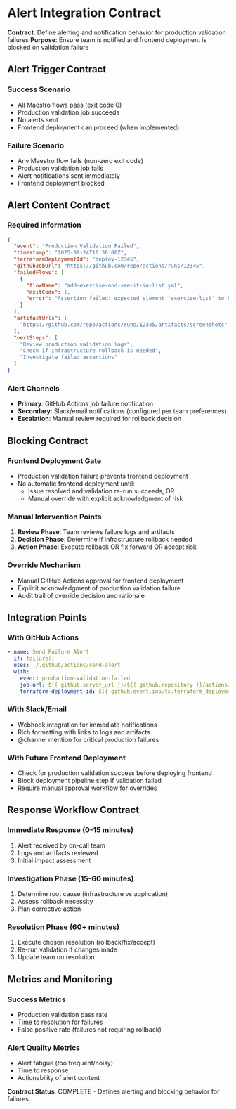 # Alert Integration Contract

**Contract**: Define alerting and notification behavior for production validation failures
**Purpose**: Ensure team is notified and frontend deployment is blocked on validation failure

## Alert Trigger Contract

### Success Scenario

- All Maestro flows pass (exit code 0)
- Production validation job succeeds
- No alerts sent
- Frontend deployment can proceed (when implemented)

### Failure Scenario

- Any Maestro flow fails (non-zero exit code)
- Production validation job fails
- Alert notifications sent immediately
- Frontend deployment blocked

## Alert Content Contract

### Required Information

```json
{
  "event": "Production Validation Failed",
  "timestamp": "2025-09-24T10:30:00Z",
  "terraformDeploymentId": "deploy-12345",
  "githubJobUrl": "https://github.com/repo/actions/runs/12345",
  "failedFlows": [
    {
      "flowName": "add-exercise-and-see-it-in-list.yml",
      "exitCode": 1,
      "error": "Assertion failed: expected element 'exercise-list' to be visible"
    }
  ],
  "artifactUrls": [
    "https://github.com/repo/actions/runs/12345/artifacts/screenshots"
  ],
  "nextSteps": [
    "Review production validation logs",
    "Check if infrastructure rollback is needed",
    "Investigate failed assertions"
  ]
}
```

### Alert Channels

- **Primary**: GitHub Actions job failure notification
- **Secondary**: Slack/email notifications (configured per team preferences)
- **Escalation**: Manual review required for rollback decision

## Blocking Contract

### Frontend Deployment Gate

- Production validation failure prevents frontend deployment
- No automatic frontend deployment until:
  - Issue resolved and validation re-run succeeds, OR
  - Manual override with explicit acknowledgment of risk

### Manual Intervention Points

1. **Review Phase**: Team reviews failure logs and artifacts
2. **Decision Phase**: Determine if infrastructure rollback needed
3. **Action Phase**: Execute rollback OR fix forward OR accept risk

### Override Mechanism

- Manual GitHub Actions approval for frontend deployment
- Explicit acknowledgment of production validation failure
- Audit trail of override decision and rationale

## Integration Points

### With GitHub Actions

```yaml
- name: Send Failure Alert
  if: failure()
  uses: ./.github/actions/send-alert
  with:
    event: production-validation-failed
    job-url: ${{ github.server_url }}/${{ github.repository }}/actions/runs/${{ github.run_id }}
    terraform-deployment-id: ${{ github.event.inputs.terraform_deployment_id }}
```

### With Slack/Email

- Webhook integration for immediate notifications
- Rich formatting with links to logs and artifacts
- @channel mention for critical production failures

### With Future Frontend Deployment

- Check for production validation success before deploying frontend
- Block deployment pipeline step if validation failed
- Require manual approval workflow for overrides

## Response Workflow Contract

### Immediate Response (0-15 minutes)

1. Alert received by on-call team
2. Logs and artifacts reviewed
3. Initial impact assessment

### Investigation Phase (15-60 minutes)

1. Determine root cause (infrastructure vs application)
2. Assess rollback necessity
3. Plan corrective action

### Resolution Phase (60+ minutes)

1. Execute chosen resolution (rollback/fix/accept)
2. Re-run validation if changes made
3. Update team on resolution

## Metrics and Monitoring

### Success Metrics

- Production validation pass rate
- Time to resolution for failures
- False positive rate (failures not requiring rollback)

### Alert Quality Metrics

- Alert fatigue (too frequent/noisy)
- Time to response
- Actionability of alert content

**Contract Status**: COMPLETE - Defines alerting and blocking behavior for failures
